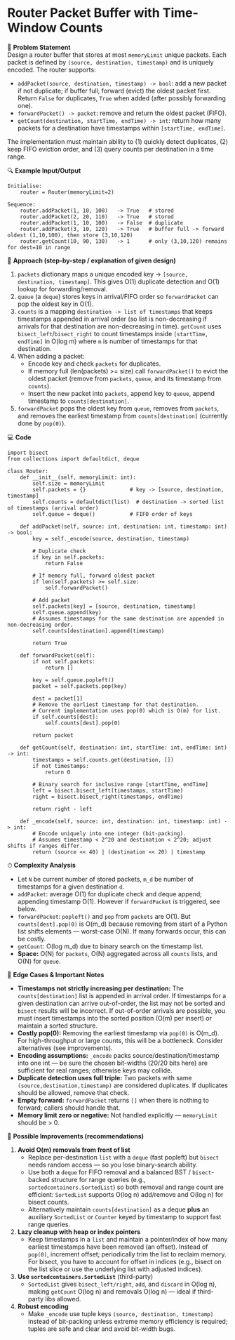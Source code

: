 # Router Packet Buffer with Time-Window Counts

📜 **Problem Statement**  
Design a router buffer that stores at most `memoryLimit` unique packets. Each packet is defined by `(source, destination, timestamp)` and is uniquely encoded. The router supports:
- `addPacket(source, destination, timestamp) -> bool`: add a new packet if not duplicate; if buffer full, forward (evict) the oldest packet first. Return `False` for duplicates, `True` when added (after possibly forwarding one).
- `forwardPacket() -> packet`: remove and return the oldest packet (FIFO).
- `getCount(destination, startTime, endTime) -> int`: return how many packets for a destination have timestamps within `[startTime, endTime]`.

The implementation must maintain ability to (1) quickly detect duplicates, (2) keep FIFO eviction order, and (3) query counts per destination in a time range.

🔍 **Example Input/Output**  
```
Initialise:
    router = Router(memoryLimit=2)

Sequence:
    router.addPacket(1, 10, 100)   -> True   # stored
    router.addPacket(2, 20, 110)   -> True   # stored
    router.addPacket(1, 10, 100)   -> False  # duplicate
    router.addPacket(3, 10, 120)   -> True   # buffer full -> forward oldest (1,10,100), then store (3,10,120)
    router.getCount(10, 90, 130)   -> 1      # only (3,10,120) remains for dest=10 in range
```

🧠 **Approach (step-by-step / explanation of given design)**  
1. `packets` dictionary maps a unique encoded key -> `[source, destination, timestamp]`. This gives O(1) duplicate detection and O(1) lookup for forwarding/removal.  
2. `queue` (a `deque`) stores keys in arrival/FIFO order so `forwardPacket` can pop the oldest key in O(1).  
3. `counts` is a mapping `destination -> list of timestamps` that keeps timestamps appended in arrival order (so list is non-decreasing if arrivals for that destination are non-decreasing in time). `getCount` uses `bisect_left`/`bisect_right` to count timestamps inside `[startTime, endTime]` in O(log m) where `m` is number of timestamps for that destination.  
4. When adding a packet:
   - Encode key and check `packets` for duplicates.
   - If memory full (len(packets) >= size) call `forwardPacket()` to evict the oldest packet (remove from `packets`, `queue`, and its timestamp from `counts`).
   - Insert the new packet into `packets`, append key to `queue`, append timestamp to `counts[destination]`.
5. `forwardPacket` pops the oldest key from `queue`, removes from `packets`, and removes the earliest timestamp from `counts[destination]` (currently done by `pop(0)`).

💻 **Code**  

    import bisect
    from collections import defaultdict, deque

    class Router:
        def __init__(self, memoryLimit: int):
            self.size = memoryLimit
            self.packets = {}              # key -> [source, destination, timestamp]
            self.counts = defaultdict(list)  # destination -> sorted list of timestamps (arrival order)
            self.queue = deque()           # FIFO order of keys

        def addPacket(self, source: int, destination: int, timestamp: int) -> bool:
            key = self._encode(source, destination, timestamp)

            # Duplicate check
            if key in self.packets:
                return False

            # If memory full, forward oldest packet
            if len(self.packets) >= self.size:
                self.forwardPacket()

            # Add packet
            self.packets[key] = [source, destination, timestamp]
            self.queue.append(key)
            # Assumes timestamps for the same destination are appended in non-decreasing order.
            self.counts[destination].append(timestamp)

            return True

        def forwardPacket(self):
            if not self.packets:
                return []

            key = self.queue.popleft()
            packet = self.packets.pop(key)

            dest = packet[1]
            # Remove the earliest timestamp for that destination.
            # Current implementation uses pop(0) which is O(m) for list.
            if self.counts[dest]:
                self.counts[dest].pop(0)

            return packet

        def getCount(self, destination: int, startTime: int, endTime: int) -> int:
            timestamps = self.counts.get(destination, [])
            if not timestamps:
                return 0

            # Binary search for inclusive range [startTime, endTime]
            left = bisect.bisect_left(timestamps, startTime)
            right = bisect.bisect_right(timestamps, endTime)

            return right - left

        def _encode(self, source: int, destination: int, timestamp: int) -> int:
            # Encode uniquely into one integer (bit-packing).
            # Assumes timestamp < 2^20 and destination < 2^20; adjust shifts if ranges differ.
            return (source << 40) | (destination << 20) | timestamp

⏱ **Complexity Analysis**  
- Let `N` be current number of stored packets, `m_d` be number of timestamps for a given destination `d`.  
- `addPacket`: average O(1) for duplicate check and deque append; appending timestamp O(1). However if `forwardPacket` is triggered, see below.  
- `forwardPacket`: `popleft()` and `pop` from `packets` are O(1). But `counts[dest].pop(0)` is O(m_d) because removing from start of a Python list shifts elements — worst-case O(N). If many forwards occur, this can be costly.  
- `getCount`: O(log m_d) due to binary search on the timestamp list.  
- **Space:** O(N) for `packets`, O(N) aggregated across all `counts` lists, and O(N) for `queue`.

🧪 **Edge Cases & Important Notes**  
- **Timestamps not strictly increasing per destination:** The `counts[destination]` list is appended in arrival order. If timestamps for a given destination can arrive out-of-order, the list may not be sorted and `bisect` results will be incorrect. If out-of-order arrivals are possible, you must insert timestamps into the sorted position (O(m) per insert) or maintain a sorted structure.  
- **Costly pop(0):** Removing the earliest timestamp via `pop(0)` is O(m_d). For high-throughput or large counts, this will be a bottleneck. Consider alternatives (see improvements).  
- **Encoding assumptions:** `_encode` packs source/destination/timestamp into one int — be sure the chosen bit-widths (20/20 bits here) are sufficient for real ranges; otherwise keys may collide.  
- **Duplicate detection uses full triple:** Two packets with same `(source,destination,timestamp)` are considered duplicates. If duplicates should be allowed, remove that check.  
- **Empty forward:** `forwardPacket` returns `[]` when there is nothing to forward; callers should handle that.  
- **Memory limit zero or negative:** Not handled explicitly — `memoryLimit` should be > 0.

🔧 **Possible Improvements (recommendations)**  
1. **Avoid O(m) removals from front of list**  
   - Replace per-destination `list` with a `deque` (fast popleft) but `bisect` needs random access — so you lose binary-search ability.  
   - Use both a `deque` for FIFO removal and a balanced BST / `bisect`-backed structure for range queries (e.g., `sortedcontainers.SortedList`) so both removal and range count are efficient: `SortedList` supports O(log n) add/remove and O(log n) for bisect counts.  
   - Alternatively maintain `counts[destination]` as a deque **plus** an auxiliary `SortedList` or `Counter` keyed by timestamp to support fast range queries.  
2. **Lazy cleanup with heap or index pointers**  
   - Keep timestamps in a `list` and maintain a pointer/index of how many earliest timestamps have been removed (an offset). Instead of `pop(0)`, increment offset; periodically trim the list to reclaim memory. For bisect, you have to account for offset in indices (e.g., bisect on the list slice or use the underlying list with adjusted indices).  
3. **Use `sortedcontainers.SortedList`** (third-party)  
   - `SortedList` gives `bisect_left/right`, `add`, and `discard` in O(log n), making `getCount` O(log n) and removals O(log n) — ideal if third-party libs allowed.  
4. **Robust encoding**  
   - Make `_encode` use tuple keys `(source, destination, timestamp)` instead of bit-packing unless extreme memory efficiency is required; tuples are safe and clear and avoid bit-width bugs.


